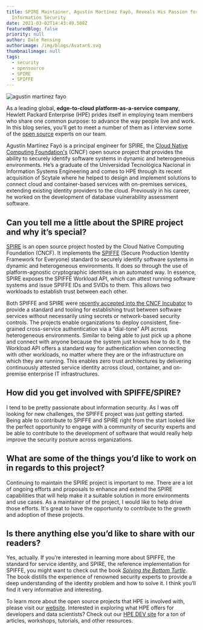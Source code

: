 ```yaml
---
title: SPIRE Maintainer, Agustín Martínez Fayó, Reveals His Passion for
  Information Security
date: 2021-03-02T14:43:49.508Z
featuredBlog: false
priority: null
author: Dale Rensing
authorimage: /img/blogs/Avatar6.svg
thumbnailimage: null
tags:
  - security
  - opensource
  - SPIRE
  - SPIFFE
---
```

![agustin martinez fayo](https://hpe-developer-portal.s3.amazonaws.com/uploads/media/2020/12/agustin-martinez-fayo-1614696396460.PNG)

As a leading global, **edge-to-cloud platform-as-a-service company**, Hewlett Packard Enterprise (HPE) prides itself in employing team members who share one common purpose: to advance the way people live and work. In this blog series, you’ll get to meet a number of them as I interview some of the [open source](https://www.hpe.com/us/en/open-source.html) experts on our team.

Agustín Martínez Fayó is a principal engineer for SPIRE, the [Cloud Native Computing Foundation's](https://www.cncf.io/) (CNCF) open source project that provides the ability to securely identify software systems in dynamic and heterogeneous environments. He’s a graduate of the Universidad Tecnológica Nacional in Information Systems Engineering and comes to HPE through its recent acquisition of Scytale where he helped to design and implement solutions to connect cloud and container-based services with on-premises services, extending existing identity providers to the cloud. Previously in his career, he worked on the development of database vulnerability assessment software.

## Can you tell me a little about the SPIRE project and why it’s special?   
[SPIRE](https://www.hpe.com/us/en/software/spiffe-spire-open-source.html#:~:text=SPIRE%20is%20an%20open%2Dsource,a%20wide%20variety%20of%20environments.&text=The%20open%2Dsource%20SPIFFE%20and,between%20multiple%20clouds%20and%20clusters.) is an open source project hosted by the Cloud Native Computing Foundation (CNCF). It implements the [SPIFFE](https://spiffe.io/) (Secure Production Identity Framework for Everyone) standard to securely identify software systems in dynamic and heterogeneous environments. It does so through the use of platform-agnostic cryptographic identities in an automated way. In essence, SPIRE exposes the SPIFFE Workload API, which can attest running software systems and issue SPIFFE IDs and SVIDs to them. This allows two workloads to establish trust between each other.


Both SPIFFE and SPIRE were [recently accepted into the CNCF Incubator](https://www.infoq.com/news/2020/06/spire-identity-framework/) to provide a standard and tooling for establishing trust between software services without necessarily using secrets or network-based security controls. The projects enable organizations to deploy consistent, fine-grained cross-service authentication via a “dial-tone” API across heterogeneous environments. Similar to being able to just pick up a phone and connect with anyone because the system just knows how to do it, the Workload API offers a standard way for authentication when connecting with other workloads, no matter where they are or the infrastructure on which they are running. This enables zero trust architectures by delivering continuously attested service identity across cloud, container, and on-premise enterprise IT infrastructures.


## How did you get involved with SPIFFE/SPIRE?
I tend to be pretty passionate about information security. As I was off looking for new challenges, the SPIFFE project was just getting started. Being able to contribute to SPIFFE and SPIRE right from the start looked like the perfect opportunity to engage with a community of security experts and be able to contribute to the development of software that would really help improve the security posture across organizations.
## What are some of the things you’d like to work on in regards to this project?
Continuing to maintain the SPIRE project is important to me. There are a lot of ongoing efforts and proposals to enhance and extend the SPIRE capabilities that will help make it a suitable solution in more environments and use cases. As a maintainer of the project, I would like to help drive those efforts. It's great to have the opportunity to contribute to the growth and adoption of these projects.

## Is there anything else you’d like to share with our readers? 
Yes, actually. If you’re interested in learning more about SPIFFE, the standard for service identity, and SPIRE, the reference implementation for SPIFFE, you might want to check out the book [*Solving the Bottom Turtle*](https://spiffe.io/book/). The book distills the experience of renowned security experts to provide a deep understanding of the identity problem and how to solve it. I think you’ll find it very informative and interesting.


To learn more about the open source projects that HPE is involved with, please visit our [website](https://www.hpe.com/us/en/open-source.html). Interested in exploring what HPE offers for developers and data scientists? Check out our [HPE DEV site](https://developer.hpe.com/) for a ton of articles, workshops, tutorials, and other resources.

